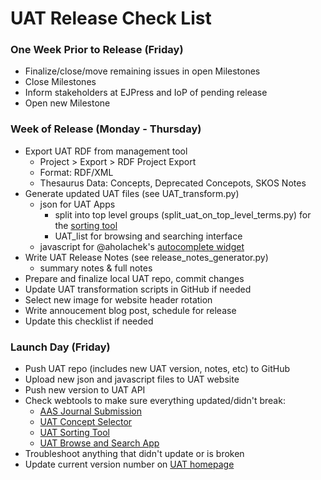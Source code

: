# UAT Release Check List

### One Week Prior to Release (Friday)
* Finalize/close/move remaining issues in open Milestones
* Close Milestones
* Inform stakeholders at EJPress and IoP of pending release
* Open new Milestone

### Week of Release (Monday - Thursday)
* Export UAT RDF from management tool
  * Project > Export > RDF Project Export
  * Format: RDF/XML
  * Thesaurus Data: Concepts, Deprecated Concepots, SKOS Notes 
* Generate updated UAT files (see UAT_transform.py)
  * json for UAT Apps
    * split into top level groups (split_uat_on_top_level_terms.py) for the [sorting tool](http://uat.wolba.ch)
    * UAT_list for browsing and searching interface
  * javascript for @aholachek's [autocomplete widget](http://astrothesaurus.org/thesaurus/autocomplete-widget/)
* Write UAT Release Notes (see release_notes_generator.py)
  * summary notes & full notes
* Prepare and finalize local UAT repo, commit changes
* Update UAT transformation scripts in GitHub if needed
* Select new image for website header rotation
* Write annoucement blog post, schedule for release
* Update this checklist if needed

### Launch Day (Friday)
* Push UAT repo (includes new UAT version, notes, etc) to GitHub
* Upload new json and javascript files to UAT website
* Push new version to UAT API
* Check webtools to make sure everything updated/didn't break:
  * [AAS Journal Submission](http://aas.msubmit.net/)
  * [UAT Concept Selector](http://astrothesaurus.org/concept-select/)
  * [UAT Sorting Tool](https://uat.wolba.ch/sort)
  * [UAT Browse and Search App](https://uat.wolba.ch/uat/)
* Troubleshoot anything that didn't update or is broken
* Update current version number on [UAT homepage](http://astrothesaurus.org/)